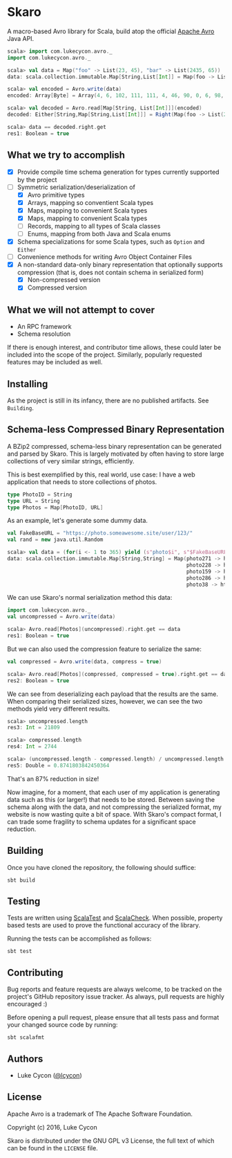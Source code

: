 Skaro
======

A macro-based Avro library for Scala, build atop the official [Apache Avro](http://avro.apache.org/docs/current/) Java API.

```scala
scala> import com.lukecycon.avro._
import com.lukecycon.avro._

scala> val data = Map("foo" -> List(23, 45), "bar" -> List(2435, 65))
data: scala.collection.immutable.Map[String,List[Int]] = Map(foo -> List(23, 45), bar -> List(2435, 65))

scala> val encoded = Avro.write(data)
encoded: Array[Byte] = Array(4, 6, 102, 111, 111, 4, 46, 90, 0, 6, 98, 97, 114, 4, -122, 38, -126, 1, 0, 0)

scala> val decoded = Avro.read[Map[String, List[Int]]](encoded)
decoded: Either[String,Map[String,List[Int]]] = Right(Map(foo -> List(23, 45), bar -> List(2435, 65)))

scala> data == decoded.right.get
res1: Boolean = true
```

## What we try to accomplish

- [x] Provide compile time schema generation for types currently supported by the project
- [ ] Symmetric serialization/deserialization of
    - [x] Avro primitive types
    - [x] Arrays, mapping so conventient Scala types
    - [x] Maps, mapping to convenient Scala types
    - [x] Maps, mapping to convenient Scala types
    - [ ] Records, mapping to all types of Scala classes
    - [ ] Enums, mapping from both Java and Scala enums
- [x] Schema specializations for some Scala types, such as `Option` and `Either`
- [ ] Convenience methods for writing Avro Object Container Files
- [x] A non-standard data-only binary representation that optionally supports compression (that is, does not contain schema in serialized form)
    - [x] Non-compressed version
    - [x] Compressed version

## What we will not attempt to cover

- An RPC framework
- Schema resolution

If there is enough interest, and contributor time allows, these could later be included into the scope of the project. Similarly, popularly requested
features may be included as well.

## Installing

As the project is still in its infancy, there are no published artifacts. See `Building`.

## Schema-less Compressed Binary Representation

A BZip2 compressed, schema-less binary representation can be generated and parsed by Skaro. This is largely
motivated by often having to store large collections of very similar strings, efficiently.

This is best exemplified by this, real world, use case: I have a web application that needs to store collections of photos.

```scala
type PhotoID = String
type URL = String
type Photos = Map[PhotoID, URL]
```

As an example, let's generate some dummy data.

```scala
val FakeBaseURL = "https://photo.someawesome.site/user/123/"
val rand = new java.util.Random

scala> val data = (for(i <- 1 to 365) yield (s"photo$i", s"$FakeBaseURL${rand.nextInt}")).toMap
data: scala.collection.immutable.Map[String,String] = Map(photo271 -> https://photo.someawesome.site/user/123/1889734359,
                                                          photo228 -> https://photo.someawesome.site/user/123/1872501067,
                                                          photo159 -> https://photo.someawesome.site/user/123/-294314680,
                                                          photo286 -> https://photo.someawesome.site/user/123/1262966431,
                                                          photo38 -> https://photo.someawesome.site/user/123/607492334...
```

We can use Skaro's normal serialization method this data:

```scala
import com.lukecycon.avro._
val uncompressed = Avro.write(data)

scala> Avro.read[Photos](uncompressed).right.get == data
res1: Boolean = true
```

But we can also used the compression feature to serialize the same:

```scala
val compressed = Avro.write(data, compress = true)

scala> Avro.read[Photos](compressed, compressed = true).right.get == data
res2: Boolean = true
```

We can see from deserializing each payload that the results are the
same. When comparing their serialized sizes, however, we can see the
two methods yield very different results.

```scala
scala> uncompressed.length
res3: Int = 21809

scala> compressed.length
res4: Int = 2744

scala> (uncompressed.length - compressed.length) / uncompressed.length.toDouble
res5: Double = 0.8741803842450364
```

That's an 87% reduction in size!

Now imagine, for a moment, that each user of my application is
generating data such as this (or larger!) that needs to be
stored. Between saving the schema along with the data, and not
compressing the serialized format, my website is now wasting quite a
bit of space. With Skaro's compact format, I can trade some fragility
to schema updates for a significant space reduction.

## Building

Once you have cloned the repository, the following should suffice:

```
sbt build
```

## Testing

Tests are written using [ScalaTest](http://www.scalatest.org/) and [ScalaCheck](http://www.scalacheck.org/). When possible, property based tests are used
to prove the functional accuracy of the library.

Running the tests can be accomplished as follows:

```
sbt test
```

## Contributing

Bug reports and feature requests are always welcome, to be tracked on the project's GitHub repository issue tracker. As always, pull requests are highly encouraged :)

Before opening a pull request, please ensure that all tests pass and format your changed source code by running:

```
sbt scalafmt
```

## Authors

- Luke Cycon ([@lcycon](https://github.com/lcycon))

## License

Apache Avro is a trademark of The Apache Software Foundation.

Copyright (c) 2016, Luke Cycon

Skaro is distributed under the GNU GPL v3 License, the full text of which can be found in the `LICENSE` file.

